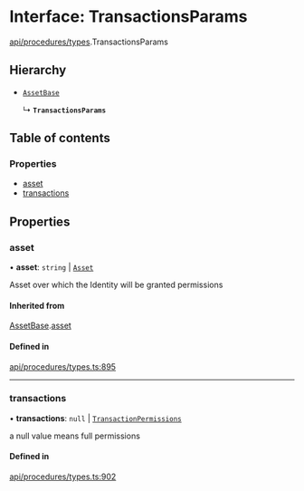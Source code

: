 # Interface: TransactionsParams

[api/procedures/types](../wiki/api.procedures.types).TransactionsParams

## Hierarchy

- [`AssetBase`](../wiki/api.procedures.types.AssetBase)

  ↳ **`TransactionsParams`**

## Table of contents

### Properties

- [asset](../wiki/api.procedures.types.TransactionsParams#asset)
- [transactions](../wiki/api.procedures.types.TransactionsParams#transactions)

## Properties

### asset

• **asset**: `string` \| [`Asset`](../wiki/api.entities.Asset.Asset)

Asset over which the Identity will be granted permissions

#### Inherited from

[AssetBase](../wiki/api.procedures.types.AssetBase).[asset](../wiki/api.procedures.types.AssetBase#asset)

#### Defined in

[api/procedures/types.ts:895](https://github.com/PolymeshAssociation/polymesh-sdk/blob/91c2d2d8/src/api/procedures/types.ts#L895)

___

### transactions

• **transactions**: ``null`` \| [`TransactionPermissions`](../wiki/types.TransactionPermissions)

a null value means full permissions

#### Defined in

[api/procedures/types.ts:902](https://github.com/PolymeshAssociation/polymesh-sdk/blob/91c2d2d8/src/api/procedures/types.ts#L902)
